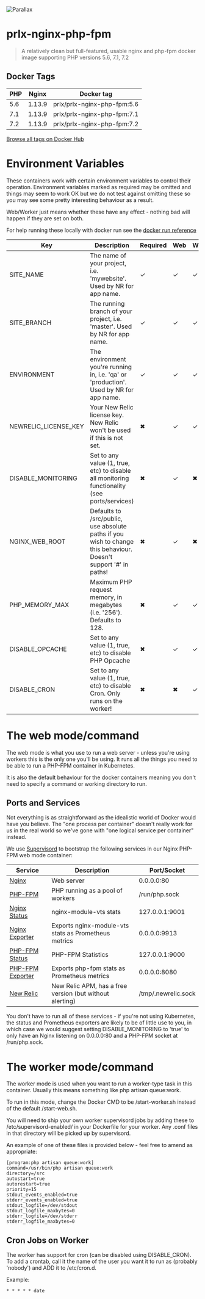 ![Parallax](https://parallax.exposecms.com/parallax/img/logo.png "Parallax")

# prlx-nginx-php-fpm

> A relatively clean but full-featured, usable nginx and php-fpm docker image supporting PHP versions 5.6, 7.1, 7.2

## Docker Tags 

| PHP           | Nginx         | Docker tag                    |
| ------------- | ------------- | -------------                 |
| 5.6           | 1.13.9        | prlx/prlx-nginx-php-fpm:5.6   |
| 7.1           | 1.13.9        | prlx/prlx-nginx-php-fpm:7.1   |
| 7.2           | 1.13.9        | prlx/prlx-nginx-php-fpm:7.2   |

[Browse all tags on Docker Hub](https://hub.docker.com/r/prlx/prlx-nginx-php-fpm/tags/)

# Environment Variables

These containers work with certain environment variables to control their operation. Environment variables marked as required may be omitted and things may seem to work OK but we do not test against omitting these so you may see some pretty interesting behaviour as a result.

Web/Worker just means whether these have any effect - nothing bad will happen if they are set on both.

For help running these locally with docker run see the [docker run reference](https://docs.docker.com/engine/reference/run/#env-environment-variables)

| Key                  | Description                                                                                                     | Required | Web | Worker |
| ---                  | ---                                                                                                             | ---      | --- | ---    |
| SITE_NAME            | The name of your project, i.e. 'mywebsite'. Used by NR for app name.                                            | ✓        | ✓   | ✓      |
| SITE_BRANCH          | The running branch of your project, i.e. 'master'. Used by NR for app name.                                     | ✓        | ✓   | ✓      |
| ENVIRONMENT          | The environment you're running in, i.e. 'qa' or 'production'. Used by NR for app name.                          | ✓        | ✓   | ✓      |
| NEWRELIC_LICENSE_KEY | Your New Relic license key. New Relic won't be used if this is not set.                                         | ✖        | ✓   | ✓      |
| DISABLE_MONITORING   | Set to any value (1, true, etc) to disable all monitoring functionality (see ports/services)                    | ✖        | ✓   | ✖      |
| NGINX_WEB_ROOT       | Defaults to /src/public, use absolute paths if you wish to change this behaviour. Doesn't support '#' in paths! | ✖        | ✓   | ✖      |
| PHP_MEMORY_MAX       | Maximum PHP request memory, in megabytes (i.e. '256'). Defaults to 128.                                         | ✖        | ✓   | ✓      |
| DISABLE_OPCACHE      | Set to any value (1, true, etc) to disable PHP Opcache                                                          | ✖        | ✓   | ✓      |
| DISABLE_CRON         | Set to any value (1, true, etc) to disable Cron. Only runs on the worker!                                       | ✖        | ✖   | ✓      |

# The web mode/command

The web mode is what you use to run a web server - unless you're using workers this is the only one you'll be using. It runs all the things you need to be able to run a PHP-FPM container in Kubernetes.

It is also the default behaviour for the docker containers meaning you don't need to specify a command or working directory to run.

## Ports and Services

Not everything is as straightforward as the idealistic world of Docker would have you believe. The "one process per container" doesn't really work for us in the real world so we've gone with "one logical service per container" instead.

We use [Supervisord](http://supervisord.org/) to bootstrap the following services in our Nginx PHP-FPM web mode container:

| Service                                                                                  | Description                                             | Port/Socket         |
| -------------                                                                            | -------------                                           | -------------       |
| [Nginx](https://www.nginx.com/)                                                          | Web server                                              | 0.0.0.0:80          |
| [PHP-FPM](https://php-fpm.org/)                                                          | PHP running as a pool of workers                        | /run/php.sock       |
| [Nginx Status](https://github.com/vozlt/nginx-module-vts)                                | nginx-module-vts stats                                  | 127.0.0.1:9001      |
| [Nginx Exporter](https://github.com/hnlq715/nginx-vts-exporter)                          | Exports nginx-module-vts stats as Prometheus metrics    | 0.0.0.0:9913        |
| [PHP-FPM Status](https://brandonwamboldt.ca/understanding-the-php-fpm-status-page-1603/) | PHP-FPM Statistics                                      | 127.0.0.1:9000      |
| [PHP-FPM Exporter](https://github.com/bakins/php-fpm-exporter)                           | Exports php-fpm stats as Prometheus metrics             | 0.0.0.0:8080        |
| [New Relic](https://newrelic.com/)                                                       | New Relic APM, has a free version (but without alerting)| /tmp/.newrelic.sock |

You don't have to run all of these services - if you're not using Kubernetes, the status and Prometheus exporters are likely to be of little use to you, in which case we would suggest setting DISABLE_MONITORING to 'true' to only have an Nginx listening on 0.0.0.0:80 and a PHP-FPM socket at /run/php.sock.

# The worker mode/command

The worker mode is used when you want to run a worker-type task in this container. Usually this means something like php artisan queue:work.

To run in this mode, change the Docker CMD to be /start-worker.sh instead of the default /start-web.sh.

You will need to ship your own worker supervisord jobs by adding these to /etc/supervisord-enabled/ in your Dockerfile for your worker. Any .conf files in that directory will be picked up by supervisord.

An example of one of these files is provided below - feel free to amend as appropriate:

```
[program:php artisan queue:work]
command=/usr/bin/php artisan queue:work 
directory=/src
autostart=true
autorestart=true
priority=15
stdout_events_enabled=true
stderr_events_enabled=true
stdout_logfile=/dev/stdout
stdout_logfile_maxbytes=0
stderr_logfile=/dev/stderr
stderr_logfile_maxbytes=0
```

## Cron Jobs on Worker

The worker has support for cron (can be disabled using DISABLE_CRON). To add a crontab, call it the name of the user you want it to run as (probably 'nobody') and ADD it to /etc/cron.d.

Example:

```
* * * * * date
```